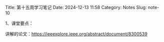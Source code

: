 Title: 第十五周学习笔记
Date: 2024-12-13 11:58
Category: Notes
Slug: note-10

1、课堂要点：

讲解的论文：https://ieeexplore.ieee.org/abstract/document/8300539